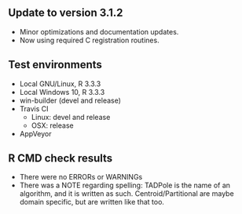 ## Update to version 3.1.2
* Minor optimizations and documentation updates.
* Now using required C registration routines.

## Test environments
* Local GNU/Linux, R 3.3.3
* Local Windows 10, R 3.3.3
* win-builder (devel and release)
* Travis CI
  + Linux: devel and release
  + OSX: release
* AppVeyor

## R CMD check results
* There were no ERRORs or WARNINGs
* There was a NOTE regarding spelling: TADPole is the name of an algorithm, and it is written as such. Centroid/Partitional are maybe domain specific, but are written like that too.
